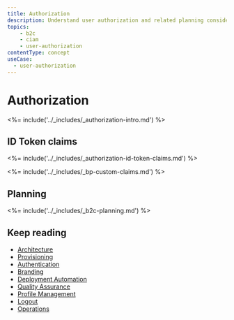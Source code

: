 ```yaml
---
title: Authorization
description: Understand user authorization and related planning considerations for your B2C implementation.
topics:
    - b2c
    - ciam
    - user-authorization
contentType: concept
useCase:
  - user-authorization
---
```

# Authorization

<%= include('../_includes/_authorization-intro.md') %>

## ID Token claims 

<%= include('../_includes/_authorization-id-token-claims.md') %>

<%= include('../_includes/_bp-custom-claims.md') %>

## Planning

<%= include('../_includes/_b2c-planning.md') %>

## Keep reading

* [Architecture](/architecture-scenarios/b2c/b2c-architecture)
* [Provisioning](/architecture-scenarios/b2c/b2c-provisioning)
* [Authentication](/architecture-scenarios/b2c/b2c-authentication)
* [Branding](/architecture-scenarios/b2c/b2c-branding)
* [Deployment Automation](/architecture-scenarios/b2c/b2c-deployment)
* [Quality Assurance](/architecture-scenarios/b2c/b2c-qa)
* [Profile Management](/architecture-scenarios/b2c/b2c-profile-mgmt)
* [Logout](/architecture-scenarios/b2c/b2c-logout)
* [Operations](/architecture-scenarios/b2c/b2c-operations)
